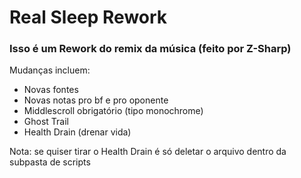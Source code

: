 ﻿# Real Sleep Rework

### Isso é um Rework do remix da música (feito por Z-Sharp)

Mudanças incluem:

* Novas fontes
* Novas notas pro bf e pro oponente
* Middlescroll obrigatório (tipo monochrome)
* Ghost Trail
* Health Drain (drenar vida)

Nota: se quiser tirar o Health Drain é só deletar o arquivo dentro da subpasta de scripts

<img src="">
